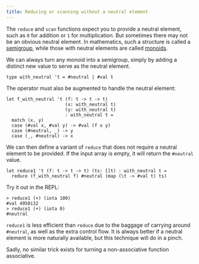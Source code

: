 ```yaml
---
title: Reducing or scanning without a neutral element
---
```


The `reduce` and `scan` functions expect you to provide a neutral
element, such as `0` for addition or `1` for multiplication.  But
sometimes there may not be an obvious neutral element.  In
mathematics, such a structure is called a
[semigroup](https://en.wikipedia.org/wiki/Semigroup), while those
with neutral elements are called
[monoids](https://en.wikipedia.org/wiki/Monoid).

We can always
turn any monoid into a semigroup, simply by adding a distinct new
value to serve as the neutral element.

```futhark
type with_neutral 't = #neutral | #val t
```

The operator must also be augmented to handle the neutral element:

```futhark
let f_with_neutral 't (f: t -> t -> t)
                      (x: with_neutral t)
                      (y: with_neutral t)
                      : with_neutral t =
  match (x, y)
  case (#val x, #val y) -> #val (f x y)
  case (#neutral, _) -> y
  case (_, #neutral) -> x
```

We can then define a variant of `reduce` that does not require a
neutral element to be provided.  If the input array is empty, it
will return the `#neutral` value.

```futhark
let reduce1 't (f: t -> t -> t) (ts: []t) : with_neutral t =
  reduce (f_with_neutral f) #neutral (map (\t -> #val t) ts)
```

Try it out in the REPL:

```
> reduce1 (+) (iota 100)
#val 4950i32
> reduce1 (+) (iota 0)
#neutral
```

`reduce1` is less efficient than `reduce` due to the baggage of
carrying around `#neutral`, as well as the extra control flow.  It
is always better if a neutral element is more naturally available,
but this technique will do in a pinch.

Sadly, no similar trick exists for turning a non-associative
function associative.
